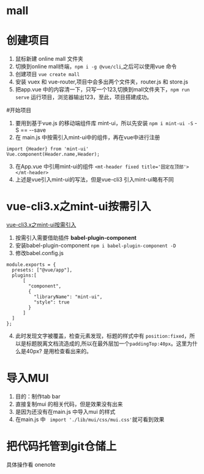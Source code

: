 # mall

# 创建项目
1. 鼠标新建 online mall 文件夹
2. 切换到online mall终端，`npm i -g @vue/cli`,之后可以使用vue 命令
3. 创建项目  `vue create mall`
4. 安装 vuex 和 vue-router,项目中会多出两个文件夹，router.js 和 store.js
5. 把app.vue 中的内容清一下，只写一个123,切换到mall文件夹下，`npm run serve` 运行项目，浏览器输出123，至此，项目搭建成功。

#开始项目
1. 要用到基于vue.js 的移动端组件库 mint-ui，所以先安装 `npm i mint-ui -S` -S == --save
2. 在 main.js 中按需引入mint-ui中的组件，再在vue中进行注册 
```
import {Header} from 'mint-ui'
Vue.component(Header.name,Header);
```
3. 在App.vue 中引用mint-ui的组件
`<mt-header fixed title='固定在顶部'></mt-header>`
4. 上述是vue引入mint-ui的写法，但是vue-cli3 引入mint-ui略有不同

# vue-cli3.x之mint-ui按需引入
[vue-cli3.x之mint-ui按需引入](https://www.jianshu.com/p/3e68f828a135)
1. 按需引入需要借助插件 **babel-plugin-component**
2. 安装babel-plugin-component  `npm i babel-plugin-component -D`
3. 修改babel.config.js
```
module.exports = {
  presets: ["@vue/app"],
  plugins:[
      [
        "component",
        {
          "libraryName": "mint-ui",
          "style": true
        }
      ]
  ]
};
```
4. 此时发现文字被覆盖，检查元素发现，标题的样式中有 `position:fixed`，所以是标题脱离文档流造成的,所以在最外层加一个`paddingTop:40px`。这里为什么是40px? 是用检查看出来的。

# 导入MUI
1. 目的：制作tab bar
2. 直接复制mui 的相关代码，但是效果没有出来
3. 是因为还没有在main.js 中导入mui 的样式
4. 在main.js 中   ` import './lib/mui/css/mui.css'`就可看到效果

# 把代码托管到git仓储上
具体操作看 onenote

